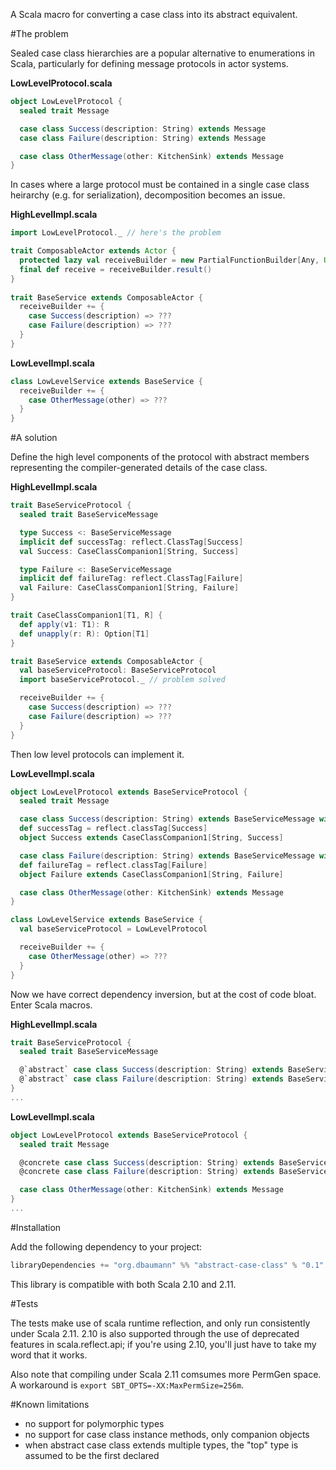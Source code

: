 A Scala macro for converting a case class into its abstract equivalent.

#The problem

Sealed case class hierarchies are a popular alternative to enumerations in Scala, particularly for defining message protocols in actor systems.

__LowLevelProtocol.scala__
```scala
object LowLevelProtocol {
  sealed trait Message

  case class Success(description: String) extends Message
  case class Failure(description: String) extends Message

  case class OtherMessage(other: KitchenSink) extends Message
}
```

In cases where a large protocol must be contained in a single case class heirarchy (e.g. for serialization), decomposition becomes an issue.

__HighLevelImpl.scala__
```scala
import LowLevelProtocol._ // here's the problem

trait ComposableActor extends Actor {
  protected lazy val receiveBuilder = new PartialFunctionBuilder[Any, Unit]
  final def receive = receiveBuilder.result()
}
 
trait BaseService extends ComposableActor {
  receiveBuilder += {
    case Success(description) => ???
    case Failure(description) => ???
  }
}
```

__LowLevelImpl.scala__
```scala
class LowLevelService extends BaseService {
  receiveBuilder += {
    case OtherMessage(other) => ???
  }
}
```

#A solution

Define the high level components of the protocol with abstract members representing the compiler-generated details of the case class.

__HighLevelImpl.scala__
```scala
trait BaseServiceProtocol {
  sealed trait BaseServiceMessage

  type Success <: BaseServiceMessage
  implicit def successTag: reflect.ClassTag[Success]
  val Success: CaseClassCompanion1[String, Success]

  type Failure <: BaseServiceMessage
  implicit def failureTag: reflect.ClassTag[Failure]
  val Failure: CaseClassCompanion1[String, Failure]
}

trait CaseClassCompanion1[T1, R] {
  def apply(v1: T1): R
  def unapply(r: R): Option[T1]
}

trait BaseService extends ComposableActor {
  val baseServiceProtocol: BaseServiceProtocol
  import baseServiceProtocol._ // problem solved

  receiveBuilder += {
    case Success(description) => ???
    case Failure(description) => ???
  }
}
```

Then low level protocols can implement it.

__LowLevelImpl.scala__
```scala
object LowLevelProtocol extends BaseServiceProtocol {
  sealed trait Message

  case class Success(description: String) extends BaseServiceMessage with Message
  def successTag = reflect.classTag[Success]
  object Success extends CaseClassCompanion1[String, Success]

  case class Failure(description: String) extends BaseServiceMessage with Message
  def failureTag = reflect.classTag[Failure]
  object Failure extends CaseClassCompanion1[String, Failure]

  case class OtherMessage(other: KitchenSink) extends Message
}

class LowLevelService extends BaseService {
  val baseServiceProtocol = LowLevelProtocol

  receiveBuilder += {
    case OtherMessage(other) => ???
  }
}
```

Now we have correct dependency inversion, but at the cost of code bloat. Enter Scala macros.

__HighLevelImpl.scala__
```scala
trait BaseServiceProtocol {
  sealed trait BaseServiceMessage

  @`abstract` case class Success(description: String) extends BaseServiceMessage
  @`abstract` case class Failure(description: String) extends BaseServiceMessage
}
...
```

__LowLevelImpl.scala__
```scala
object LowLevelProtocol extends BaseServiceProtocol {
  sealed trait Message

  @concrete case class Success(description: String) extends BaseServiceMessage with Message
  @concrete case class Failure(description: String) extends BaseServiceMessage with Message

  case class OtherMessage(other: KitchenSink) extends Message
}
...
```

#Installation

Add the following dependency to your project:

```scala
libraryDependencies += "org.dbaumann" %% "abstract-case-class" % "0.1"
```

This library is compatible with both Scala 2.10 and 2.11.

#Tests

The tests make use of scala runtime reflection, and only run consistently under Scala 2.11. 2.10 is also supported through the use of deprecated features in scala.reflect.api; if you're using 2.10, you'll just have to take my word that it works.

Also note that compiling under Scala 2.11 comsumes more PermGen space. A workaround is `export SBT_OPTS=-XX:MaxPermSize=256m`.

#Known limitations
 * no support for polymorphic types
 * no support for case class instance methods, only companion objects
 * when abstract case class extends multiple types, the "top" type is assumed to be the first declared
